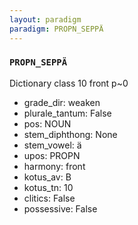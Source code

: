 ```yaml
---
layout: paradigm
paradigm: PROPN_SEPPÄ
---
```

### ` PROPN_SEPPÄ `

Dictionary class 10 front p~0
* grade_dir: weaken
* plurale_tantum: False
* pos: NOUN
* stem_diphthong: None
* stem_vowel: ä
* upos: PROPN
* harmony: front
* kotus_av: B
* kotus_tn: 10
* clitics: False
* possessive: False
